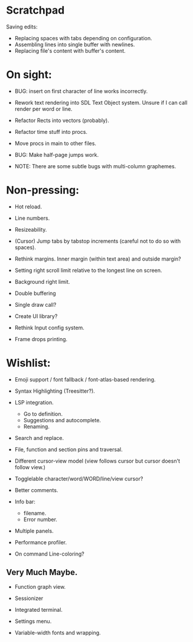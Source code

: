 # Scratchpad
Saving edits:
- Replacing spaces with tabs depending on configuration.
- Assembling lines into single buffer with newlines.
- Replacing file's content with buffer's content.

# On sight:

- BUG: insert on first character of line works incorrectly.

- Rework text rendering into SDL Text Object system. Unsure if I can call render per word or line.

- Refactor Rects into vectors (probably).

- Refactor time stuff into procs.
- Move procs in main to other files.

- BUG: Make half-page jumps work.

- NOTE: There are some subtle bugs with multi-column graphemes.


# Non-pressing:

- Hot reload.
- Line numbers.
- Resizeability.

- (Cursor) Jump tabs by tabstop increments (careful not to do so with spaces).
- Rethink margins. Inner margin (within text area) and outside margin?
- Setting right scroll limit relative to the longest line on screen.
- Background right limit.

- Double buffering
- Single draw call?

- Create UI library?

- Rethink Input config system.

- Frame drops printing.


# Wishlist:
- Emoji support / font fallback / font-atlas-based rendering.
- Syntax Highlighting (Treesitter?).

- LSP integration.
    - Go to definition.
    - Suggestions and autocomplete.
    - Renaming.

- Search and replace.

- File, function and section pins and traversal.

- Different cursor-view model (view follows cursor but cursor doesn't follow view.)
- Togglelable character/word/WORD/line/view cursor?

- Better comments.
- Info bar:
    - filename.
    - Error number.

- Multiple panels.

- Performance profiler.

- On command Line-coloring?


## Very Much Maybe.
- Function graph view.
- Sessionizer

- Integrated terminal.

- Settings menu.
- Variable-width fonts and wrapping.
